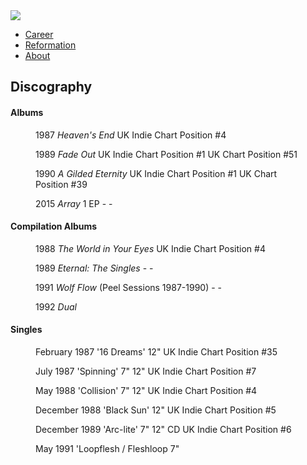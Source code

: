 <img src="https://upload.wikimedia.org/wikipedia/commons/thumb/f/f1/Loop_%281989%29.jpg/559px-Loop_%281989%29.jpg">

<ul class="nav">
 <li><a href="career">	Career</a></li>
 <li><a href="reformation">	Reformation</a></li>
 <li><a href="index">	About</a></li>
 </ul>

<h2>Discography</h2>

<h4>Albums</h4>


<figure>
1987	<i>Heaven's End</i>	UK Indie Chart Position #4	
</figure>
<figure>
1989	<i>Fade Out</i>	UK Indie Chart Position #1	UK Chart Position #51
</figure>
<figure>
1990	<i>A Gilded Eternity</i>	UK Indie Chart Position #1	UK Chart Position #39
</figure>
<figure>
2015	<i>Array</i> 1 EP	-	-
</figure>

<h4>Compilation Albums</h4>

<figure>
1988	<i>The World in Your Eyes</i> UK Indie Chart Position	#4
</figure>

<figure>
1989	<i>Eternal: The Singles</i> 	-	-
</figure>

<figure>
1991	<i>Wolf Flow</i> (Peel Sessions 1987-1990)	-	-
</figure>

<figure>
1992	<i>Dual</i>
</figure>

<h4>Singles</h4>

<figure>
February	1987	'16 Dreams'	12"	UK Indie Chart Position #35
</figure>

<figure>
July	1987	'Spinning'	7" 12"	UK Indie Chart Position #7
</figure>

<figure>
May	1988	'Collision'	7" 12"	UK Indie Chart Position #4
</figure>

<figure>
December	1988	'Black Sun'	12"	UK Indie Chart Position #5
</figure>

<figure>
December	1989	'Arc-lite'	7" 12" CD	UK Indie Chart Position #6
</figure>

<figure>
May	1991	'Loopflesh / Fleshloop	7"	
</figure>

